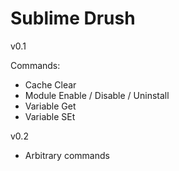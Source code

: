 Sublime Drush
=============

v0.1

Commands:

- Cache Clear
- Module Enable / Disable / Uninstall
- Variable Get
- Variable SEt

v0.2

- Arbitrary commands

